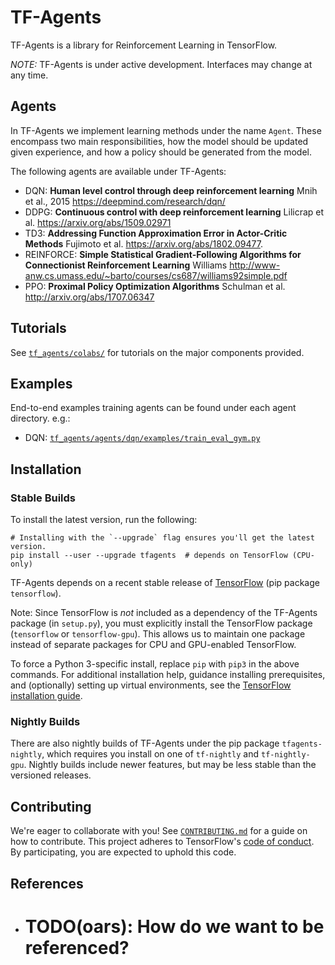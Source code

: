 # TF-Agents

TF-Agents is a library for Reinforcement Learning in TensorFlow.

*NOTE:* TF-Agents is under active development. Interfaces may change at any
time.


## Agents

In TF-Agents we implement learning methods under the name `Agent`. These
encompass two main responsibilities, how the model should be updated given
experience, and how a policy should be generated from the model.

The following agents are available under TF-Agents:

* DQN: __Human level control through deep reinforcement learning__ Mnih et al., 2015 https://deepmind.com/research/dqn/
* DDPG: __Continuous control with deep reinforcement learning__ Lilicrap et al.  https://arxiv.org/abs/1509.02971
* TD3: __Addressing Function Approximation Error in Actor-Critic Methods__ Fujimoto et al. https://arxiv.org/abs/1802.09477.
* REINFORCE: __Simple Statistical Gradient-Following Algorithms for Connectionist Reinforcement Learning__ Williams http://www-anw.cs.umass.edu/~barto/courses/cs687/williams92simple.pdf
* PPO: __Proximal Policy Optimization Algorithms__ Schulman et al.  http://arxiv.org/abs/1707.06347

## Tutorials

See [`tf_agents/colabs/`](https://github.com/tensorflow/tf_agents/tree/master/tf_agents/colabs/)
for tutorials on the major components provided.

## Examples
End-to-end examples training agents can be found under each agent directory.
e.g.:

* DQN: [`tf_agents/agents/dqn/examples/train_eval_gym.py`](https://github.com/tensorflow/tf_agents/tree/master/tf_agents/agents/dqn/examples/train_eval_gym.py)

## Installation

### Stable Builds

To install the latest version, run the following:

```shell
# Installing with the `--upgrade` flag ensures you'll get the latest version.
pip install --user --upgrade tfagents  # depends on TensorFlow (CPU-only)
```

TF-Agents depends on a recent stable release of
[TensorFlow](https://www.tensorflow.org/install) (pip package `tensorflow`).

Note: Since TensorFlow is *not* included as a dependency of the TF-Agents
package (in `setup.py`), you must explicitly install the TensorFlow
package (`tensorflow` or `tensorflow-gpu`). This allows us to maintain one
package instead of separate packages for CPU and GPU-enabled TensorFlow.

To force a Python 3-specific install, replace `pip` with `pip3` in the above
commands. For additional installation help, guidance installing prerequisites,
and (optionally) setting up virtual environments, see the [TensorFlow
installation guide](https://www.tensorflow.org/install).

### Nightly Builds

There are also nightly builds of TF-Agents under the pip package
`tfagents-nightly`, which requires you install on one of `tf-nightly` and
`tf-nightly-gpu`. Nightly builds include newer features, but may be less stable
than the versioned releases.

## Contributing

We're eager to collaborate with you! See [`CONTRIBUTING.md`](CONTRIBUTING.md)
for a guide on how to contribute. This project adheres to TensorFlow's
[code of conduct](CODE_OF_CONDUCT.md). By participating, you are expected to
uphold this code.

## References

* # TODO(oars): How do we want to be referenced?

